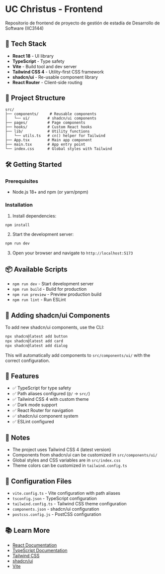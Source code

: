 # UC Christus - Frontend

Repositorio de frontend de proyecto de gestión de estadía de Desarrollo de Software (IIC3144)

## 🚀 Tech Stack

- **React 18** - UI library
- **TypeScript** - Type safety
- **Vite** - Build tool and dev server
- **Tailwind CSS 4** - Utility-first CSS framework
- **shadcn/ui** - Re-usable component library
- **React Router** - Client-side routing

## 📁 Project Structure

```
src/
├── components/     # Reusable components
│   └── ui/        # shadcn/ui components
├── pages/         # Page components
├── hooks/         # Custom React hooks
├── lib/           # Utility functions
│   └── utils.ts   # cn() helper for Tailwind
├── App.tsx        # Main app component
├── main.tsx       # App entry point
└── index.css      # Global styles with Tailwind
```

## 🛠️ Getting Started

### Prerequisites

- Node.js 18+ and npm (or yarn/pnpm)

### Installation

1. Install dependencies:
```bash
npm install
```

2. Start the development server:
```bash
npm run dev
```

3. Open your browser and navigate to `http://localhost:5173`

## 📦 Available Scripts

- `npm run dev` - Start development server
- `npm run build` - Build for production
- `npm run preview` - Preview production build
- `npm run lint` - Run ESLint

## 🎨 Adding shadcn/ui Components

To add new shadcn/ui components, use the CLI:

```bash
npx shadcn@latest add button
npx shadcn@latest add card
npx shadcn@latest add dialog
```

This will automatically add components to `src/components/ui/` with the correct configuration.

## 🎯 Features

- ✅ TypeScript for type safety
- ✅ Path aliases configured (`@/` -> `src/`)
- ✅ Tailwind CSS 4 with custom theme
- ✅ Dark mode support
- ✅ React Router for navigation
- ✅ shadcn/ui component system
- ✅ ESLint configured

## 📝 Notes

- The project uses Tailwind CSS 4 (latest version)
- Components from shadcn/ui can be customized in `src/components/ui/`
- Global styles and CSS variables are in `src/index.css`
- Theme colors can be customized in `tailwind.config.ts`

## 🔧 Configuration Files

- `vite.config.ts` - Vite configuration with path aliases
- `tsconfig.json` - TypeScript configuration
- `tailwind.config.ts` - Tailwind CSS theme configuration
- `components.json` - shadcn/ui configuration
- `postcss.config.js` - PostCSS configuration

## 📚 Learn More

- [React Documentation](https://react.dev)
- [TypeScript Documentation](https://www.typescriptlang.org/docs/)
- [Tailwind CSS](https://tailwindcss.com)
- [shadcn/ui](https://ui.shadcn.com)
- [Vite](https://vitejs.dev)
